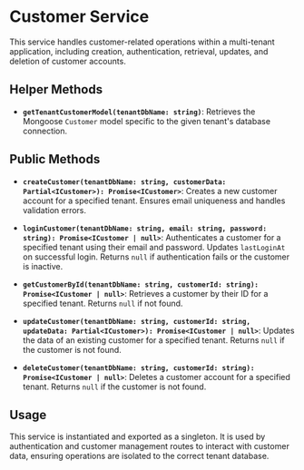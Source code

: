 # Customer Service

This service handles customer-related operations within a multi-tenant application, including creation, authentication, retrieval, updates, and deletion of customer accounts.

## Helper Methods

*   **`getTenantCustomerModel(tenantDbName: string)`**:
    Retrieves the Mongoose `Customer` model specific to the given tenant's database connection.

## Public Methods

*   **`createCustomer(tenantDbName: string, customerData: Partial<ICustomer>): Promise<ICustomer>`**:
    Creates a new customer account for a specified tenant. Ensures email uniqueness and handles validation errors.

*   **`loginCustomer(tenantDbName: string, email: string, password: string): Promise<ICustomer | null>`**:
    Authenticates a customer for a specified tenant using their email and password. Updates `lastLoginAt` on successful login. Returns `null` if authentication fails or the customer is inactive.

*   **`getCustomerById(tenantDbName: string, customerId: string): Promise<ICustomer | null>`**:
    Retrieves a customer by their ID for a specified tenant. Returns `null` if not found.

*   **`updateCustomer(tenantDbName: string, customerId: string, updateData: Partial<ICustomer>): Promise<ICustomer | null>`**:
    Updates the data of an existing customer for a specified tenant. Returns `null` if the customer is not found.

*   **`deleteCustomer(tenantDbName: string, customerId: string): Promise<ICustomer | null>`**:
    Deletes a customer account for a specified tenant. Returns `null` if the customer is not found.

## Usage

This service is instantiated and exported as a singleton. It is used by authentication and customer management routes to interact with customer data, ensuring operations are isolated to the correct tenant database.
